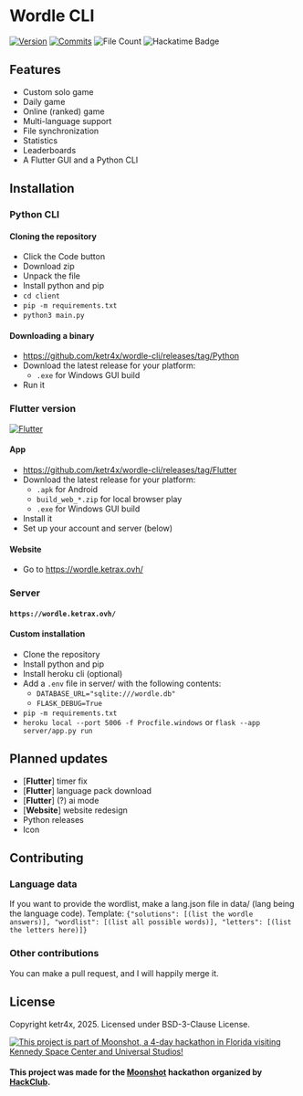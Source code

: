 # Wordle CLI
[![Version](https://img.shields.io/github/v/release/ketr4x/wordle-cli?sort=semver&label=Version)](https://github.com/ketr4x/wordle-cli/releases)
[![Commits](https://img.shields.io/github/commits-since/ketr4x/wordle-cli/latest?label=Commits%20since%20release)](https://github.com/ketr4x/wordle-cli/commits/master/)
![File Count](https://img.shields.io/github/directory-file-count/ketr4x/wordle-cli/data?label=Languages)
![Hackatime Badge](https://hackatime-badge.hackclub.com/U08RQEP53HA/wordle-cli?label=Project%20time)
## Features
- Custom solo game
- Daily game
- Online (ranked) game
- Multi-language support
- File synchronization
- Statistics
- Leaderboards
- A Flutter GUI and a Python CLI
## Installation
### Python CLI
#### Cloning the repository
- Click the Code button
- Download zip
- Unpack the file
- Install python and pip
- `cd client`
- `pip -m requirements.txt`
- `python3 main.py`
#### Downloading a binary
- https://github.com/ketr4x/wordle-cli/releases/tag/Python
- Download the latest release for your platform:
  - `.exe` for Windows GUI build
- Run it
### Flutter version 
[![Flutter](https://github.com/ketr4x/wordle-cli/actions/workflows/flutter.yml/badge.svg)](https://github.com/ketr4x/wordle-cli/actions/workflows/flutter.yml)
#### App
- https://github.com/ketr4x/wordle-cli/releases/tag/Flutter
- Download the latest release for your platform: 
  - `.apk` for Android
  - `build_web_*.zip` for local browser play
  - `.exe` for Windows GUI build
- Install it
- Set up your account and server (below)
#### Website
- Go to https://wordle.ketrax.ovh/
### Server
#### `https://wordle.ketrax.ovh/`
#### Custom installation
- Clone the repository
- Install python and pip
- Install heroku cli (optional)
- Add a `.env` file in server/ with the following contents:
  - `DATABASE_URL="sqlite:///wordle.db"`
  - `FLASK_DEBUG=True`
- `pip -m requirements.txt`
- `heroku local --port 5006 -f Procfile.windows` or `flask --app server/app.py run`
## Planned updates
- [**Flutter**] timer fix
- [**Flutter**] language pack download
- [**Flutter**] (?) ai mode
- [**Website**] website redesign
- Python releases
- Icon
## Contributing
### Language data
If you want to provide the wordlist, make a lang.json file in data/ (lang being the language code).
Template: `{"solutions": [(list the wordle answers)], "wordlist": [(list all possible words)], "letters": [(list the letters here)]}`
### Other contributions
You can make a pull request, and I will happily merge it.
## License
Copyright ketr4x, 2025. Licensed under BSD-3-Clause License.


[![This project is part of Moonshot, a 4-day hackathon in Florida visiting Kennedy Space Center and Universal Studios\!](https://hc-cdn.hel1.your-objectstorage.com/s/v3/35ad2be8c916670f3e1ac63c1df04d76a4b337d1_moonshot.png)](https://moonshot.hack.club/1016)
#### This project was made for the [Moonshot](https://moonshot.hack.club/1016) hackathon organized by [HackClub](https://hackclub.com).